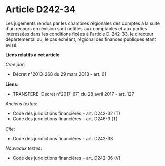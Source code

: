 # Article D242-34

Les jugements rendus par les chambres régionales des comptes à la suite d'un recours en révision sont notifiés aux comptables
et aux parties intéressées dans les conditions fixées à l'article D. 242-33, le directeur départemental ou, le cas échéant,
régional des finances publiques étant avisé.

**Liens relatifs à cet article**

_Créé par_:

  - Décret n°2013-268 du 29 mars 2013 - art. 61

**Liens**:

  - TRANSFERE: Décret n°2017-671 du 28 avril 2017 - art. 127

_Anciens textes_:

  - Code des juridictions financières - art. D242-32 (T)
  - Code des juridictions financières - art. D246-3 (T)

_Cite_:

  - Code des juridictions financières - art. D242-33

_Nouveaux textes_:

  - Code des juridictions financières - art. D242-36 (V)
